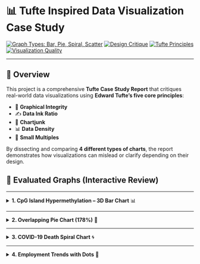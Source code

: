 # 📊 Tufte Inspired Data Visualization Case Study

[![Graph Types: Bar, Pie, Spiral, Scatter](https://img.shields.io/badge/Graphs-Bar%2C%20Pie%2C%20Spiral%2C%20Scatter-brightgreen)](#)
[![Design Critique](https://img.shields.io/badge/Focus-Design%20Critique-blue)](#)
[![Tufte Principles](https://img.shields.io/badge/Tufte%20Principles-Applied-success)](#)
[![Visualization Quality](https://img.shields.io/badge/Improved%20Visuals-Yes-ff69b4)](#)

---

## 🧭 Overview

This project is a comprehensive **Tufte Case Study Report** that critiques real-world data visualizations using **Edward Tufte’s five core principles**:

- 📏 **Graphical Integrity**
- ✍️ **Data Ink Ratio**
- 🚫 **Chartjunk**
- 📊 **Data Density**
- 🧩 **Small Multiples**

By dissecting and comparing **4 different types of charts**, the report demonstrates how visualizations can mislead or clarify depending on their design.   

 ## 📌 Evaluated Graphs (Interactive Review)

---

<details>
<summary><strong>1. CpG Island Hypermethylation – 3D Bar Chart</strong> 📊</summary>

**🎯 Problem:**  
The use of a 3D bar chart introduces visual distortion. Perspective and shadows make some bars appear taller or shorter than they really are, reducing the integrity of the data.

** Better Approach:**  
Switch to a clean 2D bar chart. This preserves the clarity of comparisons while removing distracting aesthetics. Focus on honest representation, not decoration.

</details>

---

<details>
<summary><strong>2. Overlapping Pie Chart (178%)</strong> 🥧</summary>

**⚠️ Problem:**  
This pie chart misleads by totaling 178% — a conceptual failure, since pie charts should represent parts of a whole. It fails to handle overlapping categories properly.

**Better Approach:**  
Use a Venn diagram or grouped bar chart to show category overlap without inflating total values. This ensures logical accuracy and viewer trust.

</details>

---

<details>
<summary><strong>3. COVID-19 Death Spiral Chart</strong> 🌀</summary>

**📉 Problem:**  
The spiral format is visually eye-catching but analytically confusing. Overlapping lines and nonlinear scales make trends hard to follow or compare.

**Better Approach:**  
Separate country data into small multiples (side-by-side mini line charts). This allows better cross-country comparison and highlights trends over time more effectively.

</details>

---

<details>
<summary><strong>4. Employment Trends with Dots</strong> 🔘</summary>

**🔍 Problem:**  
The dot-based design suffers from inconsistent marker sizing and color gradients that obscure the actual values. It sacrifices accuracy for aesthetics.

**Better Approach:**  
Replace with consistent-sized scatter plots or line graphs using minimal styling. Keep it simple to help the audience stay focused on the actual job trend shifts.

</details>
